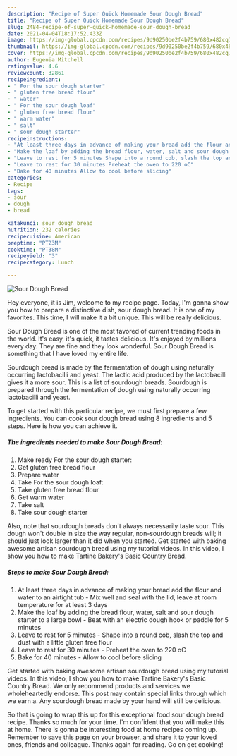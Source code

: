 ```yaml
---
description: "Recipe of Super Quick Homemade Sour Dough Bread"
title: "Recipe of Super Quick Homemade Sour Dough Bread"
slug: 2484-recipe-of-super-quick-homemade-sour-dough-bread
date: 2021-04-04T18:17:52.433Z
image: https://img-global.cpcdn.com/recipes/9d90250be2f4b759/680x482cq70/sour-dough-bread-recipe-main-photo.jpg
thumbnail: https://img-global.cpcdn.com/recipes/9d90250be2f4b759/680x482cq70/sour-dough-bread-recipe-main-photo.jpg
cover: https://img-global.cpcdn.com/recipes/9d90250be2f4b759/680x482cq70/sour-dough-bread-recipe-main-photo.jpg
author: Eugenia Mitchell
ratingvalue: 4.6
reviewcount: 32861
recipeingredient:
- " For the sour dough starter"
- " gluten free bread flour"
- " water"
- " For the sour dough loaf"
- " gluten free bread flour"
- " warm water"
- " salt"
- " sour dough starter"
recipeinstructions:
- "At least three days in advance of making your bread add the flour and water to an airtight tub Mix well and seal with the lid, leave at room temperature for at least 3 days"
- "Make the loaf by adding the bread flour, water, salt and sour dough starter to a large bowl Beat with an electric dough hook or paddle for 5 minutes"
- "Leave to rest for 5 minutes Shape into a round cob, slash the top and dust with a little gluten free flour"
- "Leave to rest for 30 minutes Preheat the oven to 220 oC"
- "Bake for 40 minutes Allow to cool before slicing"
categories:
- Recipe
tags:
- sour
- dough
- bread

katakunci: sour dough bread 
nutrition: 232 calories
recipecuisine: American
preptime: "PT23M"
cooktime: "PT38M"
recipeyield: "3"
recipecategory: Lunch

---
```



![Sour Dough Bread](https://img-global.cpcdn.com/recipes/9d90250be2f4b759/680x482cq70/sour-dough-bread-recipe-main-photo.jpg)

Hey everyone, it is Jim, welcome to my recipe page. Today, I'm gonna show you how to prepare a distinctive dish, sour dough bread. It is one of my favorites. This time, I will make it a bit unique. This will be really delicious.

Sour Dough Bread is one of the most favored of current trending foods in the world. It's easy, it's quick, it tastes delicious. It's enjoyed by millions every day. They are fine and they look wonderful. Sour Dough Bread is something that I have loved my entire life.

Sourdough bread is made by the fermentation of dough using naturally occurring lactobacilli and yeast. The lactic acid produced by the lactobacilli gives it a more sour. This is a list of sourdough breads. Sourdough is prepared through the fermentation of dough using naturally occurring lactobacilli and yeast.


To get started with this particular recipe, we must first prepare a few ingredients. You can cook sour dough bread using 8 ingredients and 5 steps. Here is how you can achieve it.

<!--inarticleads1-->

##### The ingredients needed to make Sour Dough Bread:

1. Make ready  For the sour dough starter:
1. Get  gluten free bread flour
1. Prepare  water
1. Take  For the sour dough loaf:
1. Take  gluten free bread flour
1. Get  warm water
1. Take  salt
1. Take  sour dough starter


Also, note that sourdough breads don&#39;t always necessarily taste sour. This dough won&#39;t double in size the way regular, non-sourdough breads will; it should just look larger than it did when you started. Get started with baking awesome artisan sourdough bread using my tutorial videos. In this video, I show you how to make Tartine Bakery&#39;s Basic Country Bread. 

<!--inarticleads2-->

##### Steps to make Sour Dough Bread:

1. At least three days in advance of making your bread add the flour and water to an airtight tub - Mix well and seal with the lid, leave at room temperature for at least 3 days
1. Make the loaf by adding the bread flour, water, salt and sour dough starter to a large bowl - Beat with an electric dough hook or paddle for 5 minutes
1. Leave to rest for 5 minutes - Shape into a round cob, slash the top and dust with a little gluten free flour
1. Leave to rest for 30 minutes - Preheat the oven to 220 oC
1. Bake for 40 minutes - Allow to cool before slicing


Get started with baking awesome artisan sourdough bread using my tutorial videos. In this video, I show you how to make Tartine Bakery&#39;s Basic Country Bread. We only recommend products and services we wholeheartedly endorse. This post may contain special links through which we earn a. Any sourdough bread made by your hand will still be delicious. 

So that is going to wrap this up for this exceptional food sour dough bread recipe. Thanks so much for your time. I'm confident that you will make this at home. There is gonna be interesting food at home recipes coming up. Remember to save this page on your browser, and share it to your loved ones, friends and colleague. Thanks again for reading. Go on get cooking!
